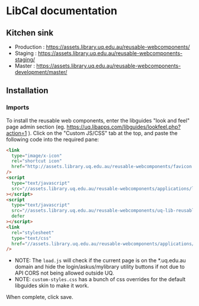 # LibCal documentation

## Kitchen sink

- Production : https://assets.library.uq.edu.au/reusable-webcomponents/
- Staging : https://assets.library.uq.edu.au/reusable-webcomponents-staging/
- Master : https://assets.library.uq.edu.au/reusable-webcomponents-development/master/

## Installation

### Imports

To install the reusable web components, enter the libguides "look and feel" page admin section (eg. https://uq.libapps.com/libguides/lookfeel.php?action=1 ). Click on the "Custom JS/CSS" tab at the top, and paste the following code into the required pane:

```html
<link
  type="image/x-icon"
  rel="shortcut icon"
  href="http://assets.library.uq.edu.au/reusable-webcomponents/favicon.ico"
/>
<script
  type="text/javascript"
  src="//assets.library.uq.edu.au/reusable-webcomponents/applications/libcal/load.js"
></script>
<script
  type="text/javascript"
  src="//assets.library.uq.edu.au/reusable-webcomponents/uq-lib-reusable.min.js"
  defer
></script>
<link
  rel="stylesheet"
  type="text/css"
  href="//assets.library.uq.edu.au/reusable-webcomponents/applications/libcal/custom-styles.css"
/>
```

- NOTE: The `load.js` will check if the current page is on the \*.uq.edu.au domain and hide the login/askus/mylibrary utility buttons if not due to API CORS not being allowed outside UQ.
- NOTE: `custom-styles.css` has a bunch of css overrides for the default libguides skin to make it work.

When complete, click save.
